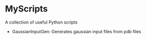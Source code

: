 # MyScripts
A collection of useful Python scripts

- GaussianInputGen:
Generates gaussian input files from pdb files
